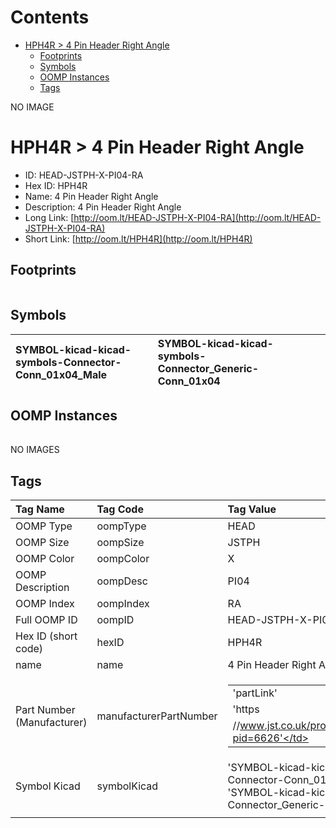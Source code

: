 



Contents
========

* [HPH4R > 4 Pin Header Right Angle](#hph4r--4-pin-header-right-angle)
	* [Footprints](#footprints)
	* [Symbols](#symbols)
	* [OOMP Instances](#oomp-instances)
	* [Tags](#tags)
  
NO IMAGE  
# HPH4R > 4 Pin Header Right Angle

- ID: HEAD-JSTPH-X-PI04-RA
- Hex ID: HPH4R
- Name: 4 Pin Header Right Angle
- Description: 4 Pin Header Right Angle
- Long Link: [http://oom.lt/HEAD-JSTPH-X-PI04-RA](http://oom.lt/HEAD-JSTPH-X-PI04-RA)
- Short Link: [http://oom.lt/HPH4R](http://oom.lt/HPH4R)

## Footprints
  

|||||
| :--- | :--- | :--- | :--- |

## Symbols
  

|![]()<br>SYMBOL-kicad-kicad-symbols-Connector-Conn_01x04_Male|![]()<br>SYMBOL-kicad-kicad-symbols-Connector_Generic-Conn_01x04|||
| :--- | :--- | :--- | :--- |

## OOMP Instances
  

|||||
| :--- | :--- | :--- | :--- |
  
NO IMAGES  
## Tags
  

|Tag Name|Tag Code|Tag Value|
| :--- | :--- | :--- |
|OOMP Type|oompType|HEAD|
|OOMP Size|oompSize|JSTPH|
|OOMP Color|oompColor|X|
|OOMP Description|oompDesc|PI04|
|OOMP Index|oompIndex|RA|
|Full OOMP ID|oompID|HEAD-JSTPH-X-PI04-RA|
|Hex ID (short code)|hexID|HPH4R|
|name|name|4 Pin Header Right Angle|
|Part Number (Manufacturer)|manufacturerPartNumber|<table><tr><td>'partLink'</td></tr><tr><td> 'https</td></tr><tr><td>//www.jst.co.uk/productSeries.php?pid=6626'</td></tr></table>|
|Symbol Kicad|symbolKicad|'SYMBOL-kicad-kicad-symbols-Connector-Conn_01x04_Male', 'SYMBOL-kicad-kicad-symbols-Connector_Generic-Conn_01x04'|
||||
